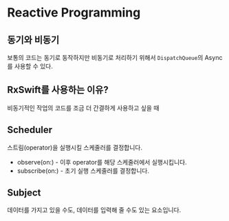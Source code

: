 # Reactive Programming

## 동기와 비동기

보통의 코드는 동기로 동작하지만 비동기로 처리하기 위해서 `DispatchQueue`의 Async를 사용할 수 있다.

## RxSwift를 사용하는 이유?

비동기적인 작업의 코드를 조금 더 간결하게 사용하고 싶을 때

## Scheduler

스트림(operator)을 실행시킬 스케줄러를 결정합니다.

- observe(on:) - 이후 operator를 해당 스케줄러에서 실행시킵니다.
- subscribe(on:) - 초기 실행 스케줄러를 결정합니다.

## Subject

데이터를 가지고 있을 수도, 데이터를 입력해 줄 수도 있는 요소입니다.